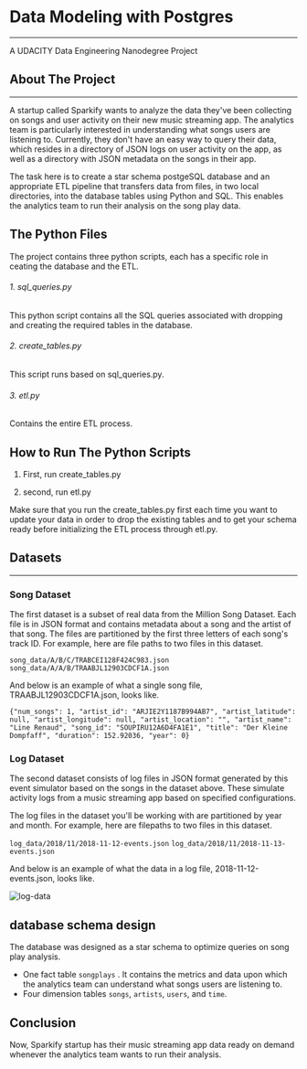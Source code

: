# Data Modeling with Postgres
---
A UDACITY Data Engineering Nanodegree Project

## About The Project
------

A startup called Sparkify wants to analyze the data they've been collecting on songs and user activity on their new music streaming app. The analytics team is particularly interested in understanding what songs users are listening to. Currently, they don't have an easy way to query their data, which resides in a directory of JSON logs on user activity on the app, as well as a directory with JSON metadata on the songs in their app.

The task here is to create a star schema postgeSQL database and an appropriate ETL pipeline that transfers data from files, in two local directories, into the database tables using Python and SQL. This enables the analytics team to run their analysis on the song play data.

## The Python Files

The project contains three python scripts, each has a specific role in ceating the database and the ETL.

###### 1. sql_queries.py
This python script contains all the SQL queries associated with dropping and creating the required tables in the database.

###### 2. create_tables.py
This script runs based on sql_queries.py.

###### 3. etl.py
Contains the entire ETL process.

## How to Run The Python Scripts

1. First, run create_tables.py

2. second, run etl.py

Make sure that you run the create_tables.py first each time you want to update your data in order to drop the existing tables and to get your schema ready before initializing the ETL process through etl.py.

## Datasets
---

### Song Dataset

The first dataset is a subset of real data from the Million Song Dataset. Each file is in JSON format and contains metadata about a song and the artist of that song. The files are partitioned by the first three letters of each song's track ID. For example, here are file paths to two files in this dataset.

`song_data/A/B/C/TRABCEI128F424C983.json
song_data/A/A/B/TRAABJL12903CDCF1A.json`

And below is an example of what a single song file, TRAABJL12903CDCF1A.json, looks like.

`{"num_songs": 1, "artist_id": "ARJIE2Y1187B994AB7", "artist_latitude": null, "artist_longitude": null, "artist_location": "", "artist_name": "Line Renaud", "song_id": "SOUPIRU12A6D4FA1E1", "title": "Der Kleine Dompfaff", "duration": 152.92036, "year": 0}`


### Log Dataset

The second dataset consists of log files in JSON format generated by this event simulator based on the songs in the dataset above. These simulate activity logs from a music streaming app based on specified configurations.

The log files in the dataset you'll be working with are partitioned by year and month. For example, here are filepaths to two files in this dataset.

`log_data/2018/11/2018-11-12-events.json`
`log_data/2018/11/2018-11-13-events.json`

And below is an example of what the data in a log file, 2018-11-12-events.json, looks like.

![log-data](https://video.udacity-data.com/topher/2019/February/5c6c3ce5_log-data/log-data.png)

## database schema design

The database was designed as a star schema to optimize queries on song play analysis.

- One fact table `songplays` . It contains the metrics and data upon which the analytics team can understand what songs users are listening to.
- Four dimension tables `songs`, `artists`, `users`, and `time`.


## Conclusion
Now, Sparkify startup has their music streaming app data ready on demand whenever the analytics team wants to run their analysis.